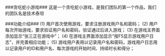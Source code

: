 ###贪吃蛇小游戏###
这是一个贪吃蛇小游戏，是我们团队的第一个作品，我们的团队名是技术泰坦

###功能介绍###
(1) 用户首次使用游戏，要求注册游戏用户名和密码；
(2) 用户每次开始游戏，要求验证用户名和密码，验证通过后进入游戏； 
(3) 在游戏主界面添加显示“张三正在游戏中”； 
(4) 在游戏主界面添加显示“按F5显示游戏用户日志”，并完善相应功能；
(5) 游戏用户表用以记录用户名和密码，游戏用户日志用以记录用户的ID和用户名、每次游戏的开始时间、持续时长和得分；
